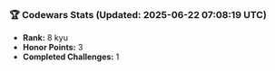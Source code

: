 ### 🏆 Codewars Stats (Updated: 2025-06-22 07:08:19 UTC)

- **Rank:** 8 kyu
- **Honor Points:** 3
- **Completed Challenges:** 1
